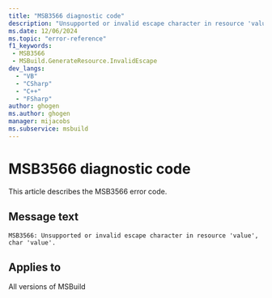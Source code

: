 ```yaml
---
title: "MSB3566 diagnostic code"
description: "Unsupported or invalid escape character in resource 'value', char 'value'."
ms.date: 12/06/2024
ms.topic: "error-reference"
f1_keywords:
 - MSB3566
 - MSBuild.GenerateResource.InvalidEscape
dev_langs:
  - "VB"
  - "CSharp"
  - "C++"
  - "FSharp"
author: ghogen
ms.author: ghogen
manager: mijacobs
ms.subservice: msbuild
---
```


# MSB3566 diagnostic code

<!-- :::ErrorDefinitionDescription::: -->
<!-- :::editable-content name="introDescription"::: -->
This article describes the MSB3566 error code.
<!-- :::editable-content-end::: -->

## Message text

`MSB3566: Unsupported or invalid escape character in resource 'value', char 'value'.`

<!-- :::editable-content name="postOutputDescription"::: -->
<!--
{StrBegin="MSB3566: "}
-->
<!-- :::editable-content-end::: -->
<!-- :::ErrorDefinitionDescription-end::: -->

## Applies to

All versions of MSBuild
